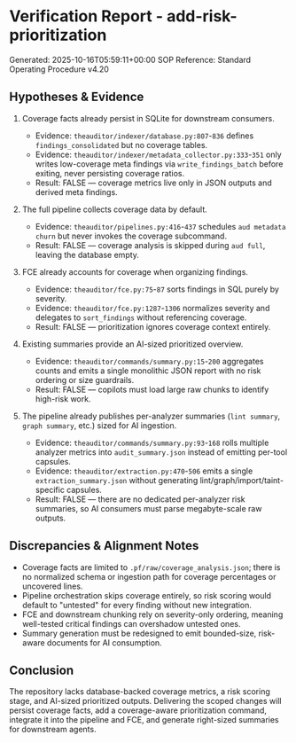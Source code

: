 # Verification Report - add-risk-prioritization
Generated: 2025-10-16T05:59:11+00:00
SOP Reference: Standard Operating Procedure v4.20

## Hypotheses & Evidence

1. Coverage facts already persist in SQLite for downstream consumers.
   - Evidence: `theauditor/indexer/database.py:807`-`836` defines `findings_consolidated` but no coverage tables.
   - Evidence: `theauditor/indexer/metadata_collector.py:333`-`351` only writes low-coverage meta findings via `write_findings_batch` before exiting, never persisting coverage ratios.
   - Result: FALSE — coverage metrics live only in JSON outputs and derived meta findings.

2. The full pipeline collects coverage data by default.
   - Evidence: `theauditor/pipelines.py:416`-`437` schedules `aud metadata churn` but never invokes the coverage subcommand.
   - Result: FALSE — coverage analysis is skipped during `aud full`, leaving the database empty.

3. FCE already accounts for coverage when organizing findings.
   - Evidence: `theauditor/fce.py:75`-`87` sorts findings in SQL purely by severity.
   - Evidence: `theauditor/fce.py:1287`-`1306` normalizes severity and delegates to `sort_findings` without referencing coverage.
   - Result: FALSE — prioritization ignores coverage context entirely.

4. Existing summaries provide an AI-sized prioritized overview.
   - Evidence: `theauditor/commands/summary.py:15`-`200` aggregates counts and emits a single monolithic JSON report with no risk ordering or size guardrails.
   - Result: FALSE — copilots must load large raw chunks to identify high-risk work.

5. The pipeline already publishes per-analyzer summaries (`lint summary`, `graph summary`, etc.) sized for AI ingestion.
   - Evidence: `theauditor/commands/summary.py:93`-`168` rolls multiple analyzer metrics into `audit_summary.json` instead of emitting per-tool capsules.
   - Evidence: `theauditor/extraction.py:470`-`506` emits a single `extraction_summary.json` without generating lint/graph/import/taint-specific capsules.
   - Result: FALSE — there are no dedicated per-analyzer risk summaries, so AI consumers must parse megabyte-scale raw outputs.

## Discrepancies & Alignment Notes
- Coverage facts are limited to `.pf/raw/coverage_analysis.json`; there is no normalized schema or ingestion path for coverage percentages or uncovered lines.
- Pipeline orchestration skips coverage entirely, so risk scoring would default to "untested" for every finding without new integration.
- FCE and downstream chunking rely on severity-only ordering, meaning well-tested critical findings can overshadow untested ones.
- Summary generation must be redesigned to emit bounded-size, risk-aware documents for AI consumption.

## Conclusion
The repository lacks database-backed coverage metrics, a risk scoring stage, and AI-sized prioritized outputs. Delivering the scoped changes will persist coverage facts, add a coverage-aware prioritization command, integrate it into the pipeline and FCE, and generate right-sized summaries for downstream agents.
